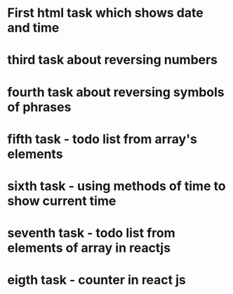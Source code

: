 #   First html task which shows date and time
#  third task about reversing numbers
#  fourth task about reversing symbols of phrases
#  fifth task - todo list from array's elements
#  sixth task - using methods of time to show current time
#  seventh task - todo list from elements of array in reactjs
# eigth task - counter in react js
